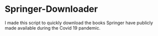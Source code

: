 # Springer-Downloader
I made this script to quickly download the books Springer have publicly made available during the Covid 19 pandemic.
